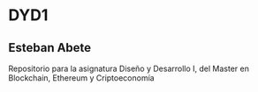 # DYD1
## Esteban Abete
Repositorio para la asignatura Diseño y Desarrollo I, del Master en Blockchain, Ethereum y Criptoeconomía
